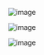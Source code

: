 ![image](https://github.com/user-attachments/assets/77da611c-a440-4b51-b217-995ba380035c)


![image](https://github.com/user-attachments/assets/671980f9-f599-44d4-a496-02890ffec4af)


![image](https://github.com/user-attachments/assets/967cb01f-4100-4ef7-9a4d-dd82b5e3300c)


